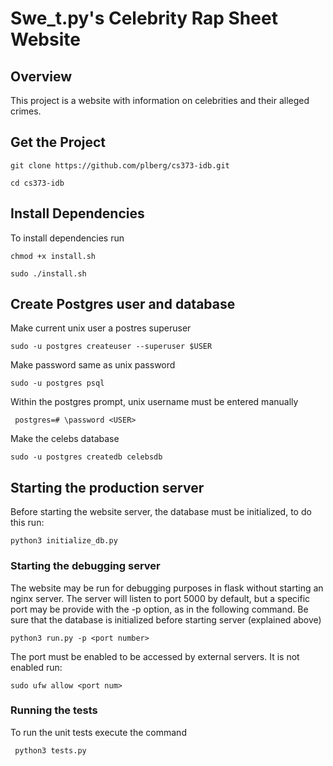 
# Swe_t.py's Celebrity Rap Sheet Website

## Overview
This project is a website with information on celebrities and their alleged crimes.

## Get the Project

```git clone https://github.com/plberg/cs373-idb.git```

```cd cs373-idb```

## Install Dependencies
To install dependencies run 

```chmod +x install.sh```

```sudo ./install.sh```

## Create Postgres user and database

Make current unix user a postres superuser

```sudo -u postgres createuser --superuser $USER```

Make password same as unix password

```sudo -u postgres psql```

Within the postgres prompt, unix username must be entered manually

``` postgres=# \password <USER>```

Make the celebs database

```sudo -u postgres createdb celebsdb```


## Starting the production server

Before starting the website server, the database must be initialized, to do this run:

```python3 initialize_db.py```






### Starting the debugging server
The website may be run for debugging purposes in flask without starting an nginx server. The server will listen to port 5000 by default, but a specific port may be provide with the -p option, as in the following command. Be sure that the database is initialized before starting server (explained above)

```python3 run.py -p <port number>```

The port must be enabled to be accessed by external servers. It is not enabled run:

```sudo ufw allow <port num>```


### Running the tests
To run the unit tests execute the command

``` python3 tests.py```

